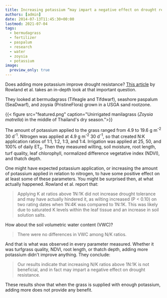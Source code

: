 ```yaml
---
title: Increasing potassium “may impart a negative effect on drought resistance”
authors: [admin]
date: 2014-07-13T11:45:30+00:00
lastmod: 2021-07-04
tags:
  - bermudagrass
  - fertilizer
  - paspalum
  - research
  - water
  - zoysia
  - potassium
image:
  preview_only: true
---
```


Does adding more potassium improve drought resistance? [This article](https://dx.doi.org/10.2134/agronj14.0019) by Rowland et al. takes an in-depth look at that important question.

They looked at bermudagrass (Tifeagle and Tifdwarf), seashore paspalum (SeaDwarf), and zoysia (PristineFlora) grown in a USGA sand rootzone. 

{{< figure src="featured.png" caption="Unirrigated manilagrass (*Zoysia matrella*) in the middle of Thailand's dry season.">}}

The amount of potassium applied to the grass ranged from 4.9 to 19.6 g m<sup>-2</sup> 30 d<sup>-1</sup>. Nitrogen was applied at 4.9 g m<sup>-2</sup> 30 d<sup>-1</sup>, so that created N:K application ratios of 1:1, 1:2, 1:3, and 1:4. Irrigation was applied at 25, 50, and 100% of daily ET<sub>o</sub>. Then they measured wilting, soil moisture, root length, turf quality, leaf chlorophyll, normalized difference vegetative index (NDVI), and thatch depth.

One might have expected potassium application, or increasing the amount of potassium applied in relation to nitrogen, to have some positive effect on at least some of these parameters. You might be surprised then, at what actually happened. Rowland et al. report that:

> Applying K at ratios above 1N:1K did not increase drought tolerance and may have actually hindered it, as wilting increased (P < 0.10) on two rating dates when 1N:4K was compared to 1N:1K. This was likely due to saturated K levels within the leaf tissue and an increase in soil solution salts.

How about the soil volumetric water content (VWC)?

> There were no differences in VWC among N/K ratios.

And that is what was observed in every parameter measured. Whether it was turfgrass quality, NDVI, root length, or thatch depth, adding more potassium didn't improve anything. They conclude:

> Our results indicate that increasing N/K ratios above 1N:1K is not beneficial, and in fact may impart a negative effect on drought resistance.

These results show that when the grass is supplied with enough potassium, adding more does not provide any benefit. 
